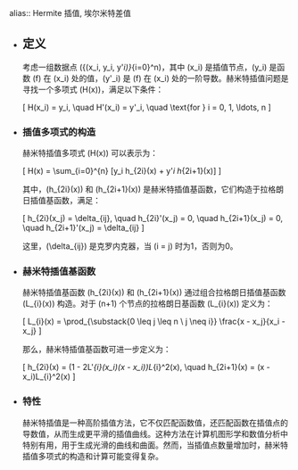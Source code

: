 alias:: Hermite 插值, 埃尔米特差值

- ## 定义
  
  考虑一组数据点 \(\{(x_i, y_i, y'_i)\}_{i=0}^n\)，其中 \(x_i\) 是插值节点，\(y_i\) 是函数 \(f\) 在 \(x_i\) 处的值，\(y'_i\) 是 \(f\) 在 \(x_i\) 处的一阶导数。赫米特插值问题是寻找一个多项式 \(H(x)\)，满足以下条件：
  
  \[ H(x_i) = y_i, \quad H'(x_i) = y'_i, \quad \text{for } i = 0, 1, \ldots, n \]
- ### 插值多项式的构造
  
  赫米特插值多项式 \(H(x)\) 可以表示为：
  
  \[ H(x) = \sum_{i=0}^{n} [y_i h_{2i}(x) + y'_i h_{2i+1}(x)] \]
  
  其中，\(h_{2i}(x)\) 和 \(h_{2i+1}(x)\) 是赫米特插值基函数，它们构造于拉格朗日插值基函数，满足：
  
  \[ h_{2i}(x_j) = \delta_{ij}, \quad h_{2i}'(x_j) = 0, \quad h_{2i+1}(x_j) = 0, \quad h_{2i+1}'(x_j) = \delta_{ij} \]
  
  这里，\(\delta_{ij}\) 是克罗内克器，当 \(i = j\) 时为1，否则为0。
- ### 赫米特插值基函数
  
  赫米特插值基函数 \(h_{2i}(x)\) 和 \(h_{2i+1}(x)\) 通过组合拉格朗日插值基函数 \(L_{i}(x)\) 构造。对于 \(n+1\) 个节点的拉格朗日基函数 \(L_{i}(x)\) 定义为：
  
  \[ L_{i}(x) = \prod_{\substack{0 \leq j \leq n \\ j \neq i}} \frac{x - x_j}{x_i - x_j} \]
  
  那么，赫米特插值基函数可进一步定义为：
  
  \[ h_{2i}(x) = (1 - 2L'_{i}(x_i)(x - x_i))L_{i}^2(x), \quad h_{2i+1}(x) = (x - x_i)L_{i}^2(x) \]
- ### 特性
  
  赫米特插值是一种高阶插值方法，它不仅匹配函数值，还匹配函数在插值点的导数值，从而生成更平滑的插值曲线。这种方法在计算机图形学和数值分析中特别有用，用于生成光滑的曲线和曲面。然而，当插值点数量增加时，赫米特插值多项式的构造和计算可能变得复杂。